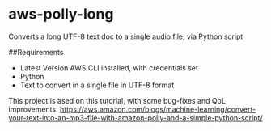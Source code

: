 # aws-polly-long
Converts a long UTF-8 text doc to a single audio file, via Python script

##Requirements
- Latest Version AWS CLI installed, with credentials set
- Python
- Text to convert in a single file in UTF-8 format



This project is ased on this tutorial, with some bug-fixes and QoL improvements: https://aws.amazon.com/blogs/machine-learning/convert-your-text-into-an-mp3-file-with-amazon-polly-and-a-simple-python-script/
